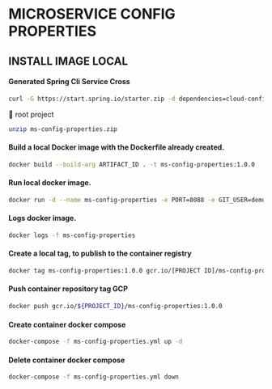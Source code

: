 # MICROSERVICE CONFIG PROPERTIES

## INSTALL IMAGE LOCAL

#### Generated Spring Cli Service Cross

```bash
curl -G https://start.spring.io/starter.zip -d dependencies=cloud-config-server,devtools,lombok,actuator,prometheus,web -d version=1.0.0 -d bootVersion=2.4.5.RELEASE -d javaVersion=11 -d language=java -d packaging=jar -d type=gradle-project -d groupId=org.hta -d packageName=org.hta -d artifactId=ms-config-properties -d name=ms-config-properties -d applicationName=PropertiesApplication -o ms-config-properties.zip
```

:file_folder: root project

```bash
unzip ms-config-properties.zip
```

#### Build a local Docker image with the Dockerfile already created.

```bash
docker build --build-arg ARTIFACT_ID . -t ms-config-properties:1.0.0
```

#### Run local docker image.

```bash
docker run -d --name ms-config-properties -e PORT=8088 -e GIT_USER=demo -e GIT_PWD=1234 -p 8088:8088 ms-config-properties:1.0.0 docker run -d --name ms-admin-server -e PORT=9000 -p 9000:9000 --network=microservice  ms-admin-server:1.0.0
```

#### Logs docker image.

```bash
docker logs -f ms-config-properties
```

#### Create a local tag, to publish to the container registry

```bash
docker tag ms-config-properties:1.0.0 gcr.io/[PROJECT ID]/ms-config-properties:1.0.0
```

#### Push container repository tag GCP

```bash
docker push gcr.io/${PROJECT_ID}/ms-config-properties:1.0.0
```

#### Create container docker compose

```bash
docker-compose -f ms-config-properties.yml up -d
```

#### Delete container docker compose

```bash
docker-compose -f ms-config-properties.yml down
```